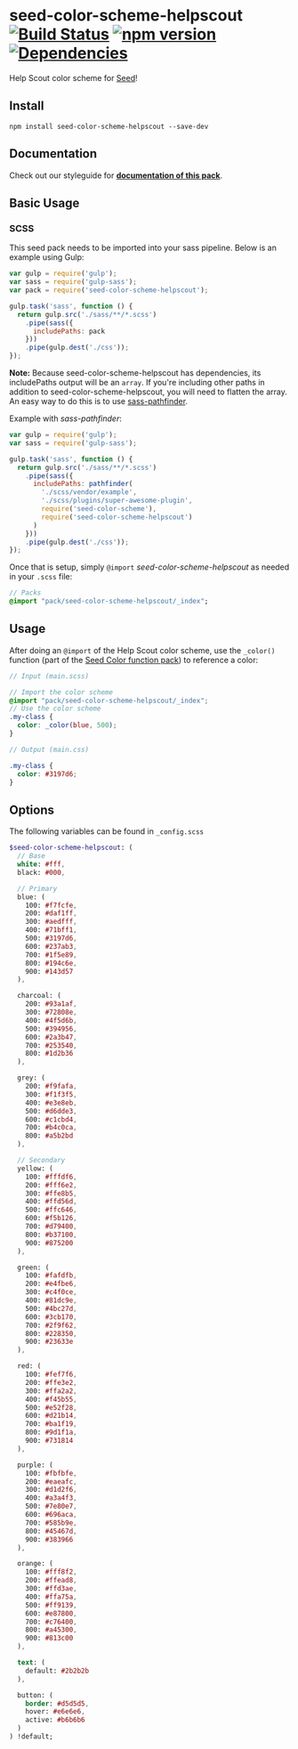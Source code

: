 # seed-color-scheme-helpscout [![Build Status](https://travis-ci.org/helpscout/seed-color-scheme-helpscout.svg?branch=master)](https://travis-ci.org/helpscout/seed-color-scheme-helpscout) [![npm version](https://badge.fury.io/js/seed-color-scheme-helpscout.svg)](https://badge.fury.io/js/seed-color-scheme-helpscout) [![Dependencies](https://david-dm.org/helpscout/seed-color-scheme-helpscout.svg)](https://david-dm.org/helpscout/seed-color-scheme-helpscout)

Help Scout color scheme for [Seed](https://github.com/helpscout/seed)!

## Install
```
npm install seed-color-scheme-helpscout --save-dev
```

## Documentation
Check out our styleguide for **[documentation of this pack](http://style.helpscout.com/seed/packs/seed-color-scheme-helpscout/)**.


## Basic Usage

### SCSS
This seed pack needs to be imported into your sass pipeline. Below is an example using Gulp:


```javascript
var gulp = require('gulp');
var sass = require('gulp-sass');
var pack = require('seed-color-scheme-helpscout');

gulp.task('sass', function () {
  return gulp.src('./sass/**/*.scss')
    .pipe(sass({
      includePaths: pack
    }))
    .pipe(gulp.dest('./css'));
});
```

**Note:** Because seed-color-scheme-helpscout has dependencies, its includePaths output will be an `array`. If you're including other paths in addition to seed-color-scheme-helpscout, you will need to flatten the array. An easy way to do this is to use [sass-pathfinder](https://github.com/itsjonq/sass-pathfinder).

Example with *sass-pathfinder*:

```javascript
var gulp = require('gulp');
var sass = require('gulp-sass');

gulp.task('sass', function () {
  return gulp.src('./sass/**/*.scss')
    .pipe(sass({
      includePaths: pathfinder(
        './scss/vendor/example',
        './scss/plugins/super-awesome-plugin',
        require('seed-color-scheme'),
        require('seed-color-scheme-helpscout')
      )
    }))
    .pipe(gulp.dest('./css'));
});
```


Once that is setup, simply `@import` *seed-color-scheme-helpscout* as needed in your `.scss` file:

```sass
// Packs
@import "pack/seed-color-scheme-helpscout/_index";
```


## Usage

After doing an `@import` of the Help Scout color scheme, use the `_color()` function (part of the [Seed Color function pack](https://github.com/helpscout/seed-color-fn/)) to reference a color:

```scss
// Input (main.scss)

// Import the color scheme
@import "pack/seed-color-scheme-helpscout/_index";
// Use the color scheme
.my-class {
  color: _color(blue, 500);
}
```

```scss
// Output (main.css)

.my-class {
  color: #3197d6;
}
```


## Options

The following variables can be found in `_config.scss`

```sass
$seed-color-scheme-helpscout: (
  // Base
  white: #fff,
  black: #000,

  // Primary
  blue: (
    100: #f7fcfe,
    200: #daf1ff,
    300: #aedfff,
    400: #71bff1,
    500: #3197d6,
    600: #237ab3,
    700: #1f5e89,
    800: #194c6e,
    900: #143d57
  ),

  charcoal: (
    200: #93a1af,
    300: #72808e,
    400: #4f5d6b,
    500: #394956,
    600: #2a3b47,
    700: #253540,
    800: #1d2b36
  ),

  grey: (
    200: #f9fafa,
    300: #f1f3f5,
    400: #e3e8eb,
    500: #d6dde3,
    600: #c1cbd4,
    700: #b4c0ca,
    800: #a5b2bd
  ),

  // Secondary
  yellow: (
    100: #fffdf6,
    200: #fff6e2,
    300: #ffe8b5,
    400: #ffd56d,
    500: #ffc646,
    600: #f5b126,
    700: #d79400,
    800: #b37100,
    900: #875200
  ),

  green: (
    100: #fafdfb,
    200: #e4fbe6,
    300: #c4f0ce,
    400: #81dc9e,
    500: #4bc27d,
    600: #3cb170,
    700: #2f9f62,
    800: #228350,
    900: #23633e
  ),

  red: (
    100: #fef7f6,
    200: #ffe3e2,
    300: #ffa2a2,
    400: #f45b55,
    500: #e52f28,
    600: #d21b14,
    700: #ba1f19,
    800: #9d1f1a,
    900: #731814
  ),

  purple: (
    100: #fbfbfe,
    200: #eaeafc,
    300: #d1d2f6,
    400: #a3a4f3,
    500: #7e80e7,
    600: #696aca,
    700: #585b9e,
    800: #45467d,
    900: #383966
  ),

  orange: (
    100: #fff8f2,
    200: #ffead8,
    300: #ffd3ae,
    400: #ffa75a,
    500: #ff9139,
    600: #e87800,
    700: #c76400,
    800: #a45300,
    900: #813c00
  ),

  text: (
    default: #2b2b2b
  ),

  button: (
    border: #d5d5d5,
    hover: #e6e6e6,
    active: #b6b6b6
  )
) !default;
```

